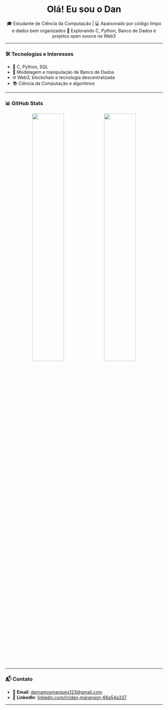 <h1 align="center">Olá! Eu sou o Dan </h1>

<p align="center">
🎓 Estudante de Ciência da Computação | 💻 Apaixonado por código limpo e dados bem organizados  
🚀 Explorando C, Python, Banco de Dados e projetos open source na Web3
</p>

---

### 🛠️ Tecnologias e Interesses
- 📌 C, Python, SQL
- 💾 Modelagem e manipulação de Banco de Dados
- 🌐 Web3, blockchain e tecnologia descentralizada
- 📚 Ciência da Computação e algoritmos

---

### 📊 GitHub Stats

<p align="center">
  <img src="https://github-readme-stats.vercel.app/api?username=DanMarangon&show_icons=true&theme=github_dark&hide_border=true" width="45%" />
  <img src="https://github-readme-stats.vercel.app/api/top-langs/?username=DanMarangon&layout=compact&theme=github_dark&hide_border=true" width="45%" />
</p>

---

### 📬 Contato

- 📧 **Email**: [danramosmarques123@gmail.com](mailto:danramosmarques123@gmail.com)  
- 💼 **LinkedIn**: [linkedin.com/in/dan-marangon-66a54a337](https://www.linkedin.com/in/dan-marangon-66a54a337)

---



